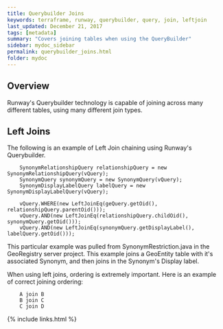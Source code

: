 ```yaml
---
title: Querybuilder Joins
keywords: terraframe, runway, querybuilder, query, join, leftjoin
last_updated: December 21, 2017
tags: [metadata]
summary: "Covers joining tables when using the QueryBuilder"
sidebar: mydoc_sidebar
permalink: querybuilder_joins.html
folder: mydoc
---
```


## Overview

Runway's Querybuilder technology is capable of joining across many different tables, using many different join types.

## Left Joins

The following is an example of Left Join chaining using Runway's Querybuilder.

```
    SynonymRelationshipQuery relationshipQuery = new SynonymRelationshipQuery(vQuery);
    SynonymQuery synonymQuery = new SynonymQuery(vQuery);
    SynonymDisplayLabelQuery labelQuery = new SynonymDisplayLabelQuery(vQuery);

    vQuery.WHERE(new LeftJoinEq(geQuery.getOid(), relationshipQuery.parentOid()));
    vQuery.AND(new LeftJoinEq(relationshipQuery.childOid(), synonymQuery.getOid()));
    vQuery.AND(new LeftJoinEq(synonymQuery.getDisplayLabel(), labelQuery.getOid()));
```

This particular example was pulled from SynonymRestriction.java in the GeoRegistry server project. This example joins a GeoEntity table with it's associated Synonym, and then joins in the Synonym's Display label.

When using left joins,  ordering is extremely important. Here is an example of correct joining ordering:

```
    A join B
    B join C
    C join D
```



{% include links.html %}
